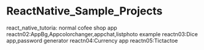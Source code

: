 # ReactNative_Sample_Projects
react_native_tutoria: normal cofee shop app
reactn02:AppBg,Appcolorchanger,appchat,listphoto example
reactn03:Dice app,password generator
reactn04:Currency app
reactn05:Tictactoe